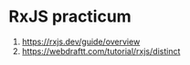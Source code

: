 # RxJS practicum

1. https://rxjs.dev/guide/overview
2. https://webdraftt.com/tutorial/rxjs/distinct
